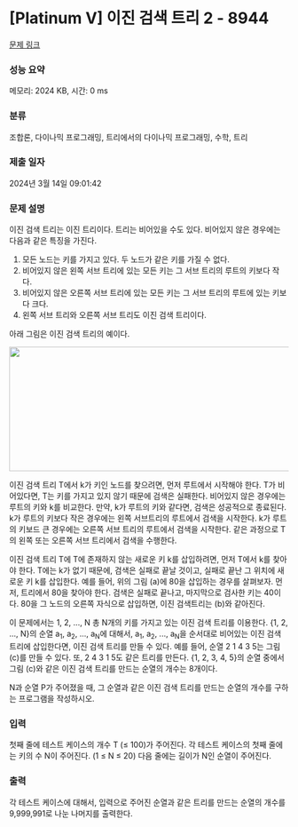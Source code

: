 # [Platinum V] 이진 검색 트리 2 - 8944 

[문제 링크](https://www.acmicpc.net/problem/8944) 

### 성능 요약

메모리: 2024 KB, 시간: 0 ms

### 분류

조합론, 다이나믹 프로그래밍, 트리에서의 다이나믹 프로그래밍, 수학, 트리

### 제출 일자

2024년 3월 14일 09:01:42

### 문제 설명

<p>이진 검색 트리는 이진 트리이다. 트리는 비어있을 수도 있다. 비어있지 않은 경우에는 다음과 같은 특징을 가진다.</p>

<ol>
	<li>모든 노드는 키를 가지고 있다. 두 노드가 같은 키를 가질 수 없다.</li>
	<li>비어있지 않은 왼쪽 서브 트리에 있는 모든 키는 그 서브 트리의 루트의 키보다 작다.</li>
	<li>비어있지 않은 오른쪽 서브 트리에 있는 모든 키는 그 서브 트리의 루트에 있는 키보다 크다.</li>
	<li>왼쪽 서브 트리와 오른쪽 서브 트리도 이진 검색 트리이다.</li>
</ol>

<p>아래 그림은 이진 검색 트리의 예이다.</p>

<p><img alt="" src="https://www.acmicpc.net/upload/images/treeperm.png" style="height:224px; width:526px"></p>

<p>이진 검색 트리 T에서 k가 키인 노드를 찾으려면, 먼저 루트에서 시작해야 한다. T가 비어있다면, T는 키를 가지고 있지 않기 때문에 검색은 실패한다. 비어있지 않은 경우에는 루트의 키와 k를 비교한다. 만약, k가 루트의 키와 같다면, 검색은 성공적으로 종료된다. k가 루트의 키보다 작은 경우에는 왼쪽 서브트리의 루트에서 검색을 시작한다. k가 루트의 키보드 큰 경우에는 오른쪽 서브 트리의 루트에서 검색을 시작한다. 같은 과정으로 T의 왼쪽 또는 오른쪽 서브 트리에서 검색을 수행한다.</p>

<p>이진 검색 트리 T에 T에 존재하지 않는 새로운 키 k를 삽입하려면, 먼저 T에서 k를 찾아야 한다. T에는 k가 없기 때문에, 검색은 실패로 끝날 것이고, 실패로 끝난 그 위치에 새로운 키 k를 삽입한다. 예를 들어, 위의 그림 (a)에 80을 삽입하는 경우를 살펴보자. 먼저, 트리에서 80을 찾아야 한다. 검색은 실패로 끝나고, 마지막으로 검사한 키는 40이다. 80을 그 노드의 오른쪽 자식으로 삽입하면, 이진 검색트리는 (b)와 같아진다.</p>

<p>이 문제에서는 1, 2, ..., N 총 N개의 키를 가지고 있는 이진 검색 트리를 이용한다. {1, 2, ..., N}의 순열 a<sub>1</sub>, a<sub>2</sub>, ..., a<sub>N</sub>에 대해서, a<sub>1</sub>, a<sub>2</sub>, ..., a<sub>N</sub>을 순서대로 비어있는 이진 검색 트리에 삽입한다면, 이진 검색 트리를 만들 수 있다. 예를 들어, 순열 2 1 4 3 5는 그림 (c)를 만들 수 있다. 또, 2 4 3 1 5도 같은 트리를 만든다. {1, 2, 3, 4, 5}의 순열 중에서 그림 (c)와 같은 이진 검색 트리를 만드는 순열의 개수는 8개이다.</p>

<p>N과 순열 P가 주어졌을 때, 그 순열과 같은 이진 검색 트리를 만드는 순열의 개수를 구하는 프로그램을 작성하시오.</p>

### 입력 

 <p>첫째 줄에 테스트 케이스의 개수 T (≤ 100)가 주어진다. 각 테스트 케이스의 첫째 줄에는 키의 수 N이 주어진다. (1 ≤ N ≤ 20) 다음 줄에는 길이가 N인 순열이 주어진다.</p>

### 출력 

 <p>각 테스트 케이스에 대해서, 입력으로 주어진 순열과 같은 트리를 만드는 순열의 개수를 9,999,991로 나눈 나머지를 출력한다.</p>

